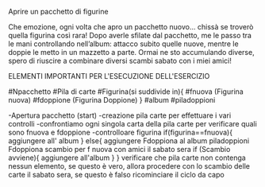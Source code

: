 Aprire un pacchetto di figurine

Che emozione, ogni volta che apro un pacchetto nuovo... chissà se troverò quella figurina così rara!
Dopo averle sfilate dal pacchetto, me le passo tra le mani controllando nell’album:
attacco subito quelle nuove, mentre le doppie le metto in un mazzetto a parte. 
Ormai ne sto accumulando diverse, spero di riuscire a combinare diversi scambi sabato con i miei amici! 

ELEMENTI IMPORTANTI PER L'ESECUZIONE DELL'ESERCIZIO

#Npacchetto
#Pila di carte
#Figurina(si suddivide in){
    #fnuova (Figurina nuova)
    #fdoppione (Figurina Doppione)
}
#album
#piladoppioni

-Apertura pacchetto (start)
-creazione pila carte per effettuare i vari controlli 
-confrontiamo ogni singola carta della pila carte per verificare quali sono fnuova e fdoppione
-controlloare figurina
if(figurina==fnuova){ 
    aggiungere all' album
}
else{
    aggiungere Fdoppiona al album piladoppioni
    Fdoppiona scambio per f nuova con amici il sabato sera
    if (Scambio avviene){
        aggiungere all'album
    }
}
verificare che pila carte non contenga nessun elemento, se questo è vero, allora procedere con lo scambio delle carte il sabato sera, se questo è falso ricominciare il ciclo da capo